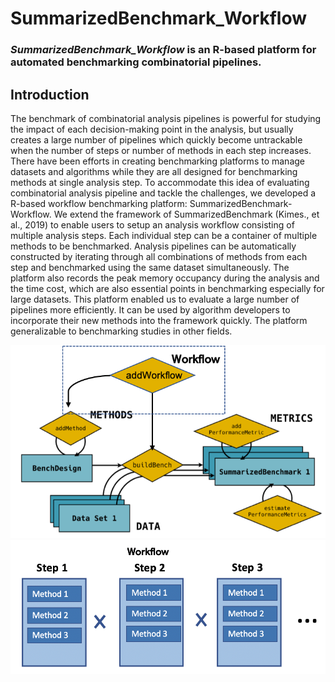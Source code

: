 # SummarizedBenchmark_Workflow
### ***SummarizedBenchmark_Workflow*** is an R-based platform for automated benchmarking combinatorial pipelines.

## Introduction
The benchmark of combinatorial analysis pipelines is powerful for studying the impact of each decision-making point in the analysis, but usually creates a large number of pipelines which quickly become untrackable when the number of steps or number of methods in each step increases.
There have been efforts in creating benchmarking platforms to manage datasets and algorithms while they are all designed for benchmarking methods at single analysis step. To accommodate this idea of evaluating combinatorial analysis pipeline and tackle the challenges, we developed a R-based workflow benchmarking platform: SummarizedBenchmark-Workflow. We extend the framework of SummarizedBenchmark (Kimes., et al., 2019) to enable users to setup an analysis workflow consisting of multiple analysis steps. Each individual step can be a container of multiple methods to be benchmarked. Analysis pipelines can be automatically constructed by iterating through all combinations of methods from each step and benchmarked using the same dataset simultaneously. The platform also records the peak memory occupancy during the analysis and the time cost, which are also essential points in benchmarking especially for large datasets. This platform enabled us to evaluate a large number of pipelines more efficiently. It can be used by algorithm developers to incorporate their new methods into the framework quickly. The platform generalizable to benchmarking studies in other fields. 

![Structure of benchmarking platform](./pics/5.png)
![Combinatorial workflow consisting of multiple steps](./pics/6.png)
